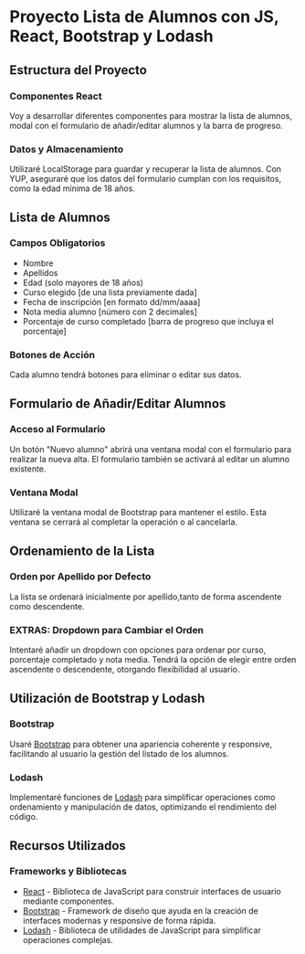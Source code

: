 # Proyecto Lista de Alumnos con JS, React, Bootstrap y Lodash

## Estructura del Proyecto

### Componentes React

Voy a desarrollar diferentes componentes para mostrar la lista de alumnos, modal con el formulario de añadir/editar alumnos y la barra de progreso.

### Datos y Almacenamiento

Utilizaré LocalStorage para guardar y recuperar la lista de alumnos. Con YUP, aseguraré que los datos del formulario cumplan con los requisitos, como la edad mínima de 18 años.

## Lista de Alumnos

### Campos Obligatorios

- Nombre
- Apellidos
- Edad (solo mayores de 18 años)
- Curso elegido [de una lista previamente dada]
- Fecha de inscripción [en formato dd/mm/aaaa]
- Nota media alumno [número con 2 decimales]
- Porcentaje de curso completado [barra de progreso que incluya el porcentaje]

### Botones de Acción

Cada alumno tendrá botones para eliminar o editar sus datos.

## Formulario de Añadir/Editar Alumnos

### Acceso al Formulario

Un botón "Nuevo alumno" abrirá una ventana modal con el formulario para realizar la nueva alta. El formulario también se activará al editar un alumno existente.

### Ventana Modal

Utilizaré la ventana modal de Bootstrap para mantener el estilo. Esta ventana se cerrará al completar la operación o al cancelarla.

## Ordenamiento de la Lista

### Orden por Apellido por Defecto

 La lista se ordenará inicialmente por apellido,tanto de forma ascendente como descendente.

### EXTRAS: Dropdown para Cambiar el Orden

Intentaré añadir un dropdown con opciones para ordenar por curso, porcentaje completado y nota media. Tendrá la opción de elegir entre orden ascendente o descendente, otorgando flexibilidad al usuario.

## Utilización de Bootstrap y Lodash

### Bootstrap

Usaré [Bootstrap](https://getbootstrap.com/) para obtener una apariencia coherente y responsive, facilitando al usuario la gestión del listado de los alumnos.

### Lodash

Implementaré funciones de [Lodash](https://lodash.com/) para simplificar operaciones como ordenamiento y manipulación de datos, optimizando el rendimiento del código.

## Recursos Utilizados

### Frameworks y Bibliotecas

- [React](https://reactjs.org/) - Biblioteca de JavaScript para construir interfaces de usuario mediante componentes.
- [Bootstrap](https://getbootstrap.com/) - Framework de diseño que ayuda en la creación de interfaces modernas y responsive de forma rápida.
- [Lodash](https://lodash.com/) - Biblioteca de utilidades de JavaScript para simplificar operaciones complejas.

